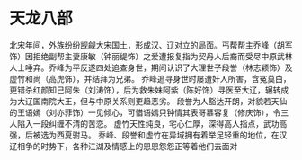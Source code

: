 # 天龙八部

北宋年间，外族纷纷觊觎大宋国土，形成汉、辽对立的局面。丐帮帮主乔峰（胡军饰）因拒绝副帮主妻康敏（钟丽缇饰）之爱遭报复指为契丹人后裔而受尽中原武林人士唾弃。乔峰为平反遂四处追查身世，期间认识了大理世子段誉（林志颖饰）及虚竹和尚（高虎饰），并结拜为兄弟。
乔峰追寻身世时屡遭奸人所害，含冤莫白，更错杀红颜知己阿朱（刘涛饰），后为救朱妹阿紫（陈好饰）寻医至大辽，辗转成为大辽国南院大王，但与中原关系则更趋恶劣。
段誉为人豁达开朗，对貌若天仙的王语嫣（刘亦菲饰）一见倾心，可惜语嫣只钟情其表哥慕容复（修庆饰），令三人陷入一段纠缠不清的苦恋。
虚竹天性纯良，宅心仁厚，深得高人指点，武功高强，后被选为西夏驸马。
乔峰、段誉和虚竹在异域拥有着举足轻重的地位，在汉辽相争的时势下，各种江湖及情感上的恩恩怨怨正等着他们去面对
